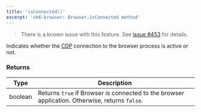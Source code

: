 ```yaml
---
title: 'isConnected()'
excerpt: 'xk6-browser: Browser.isConnected method'
---
```


<Blockquote>
<p>
    There is a known issue with this feature. See <a href="https://github.com/grafana/xk6-browser/issues/453">issue #453</a> for details.
</p>
</Blockquote>

Indicates whether the [CDP](https://chromedevtools.github.io/devtools-protocol/) connection to the browser process is active or not.

### Returns

| Type    | Description                                                                                    |
| ------- | ---------------------------------------------------------------------------------------------- |
| boolean | Returns `true` if Browser is connected to the browser application. Otherwise, returns `false`. |

